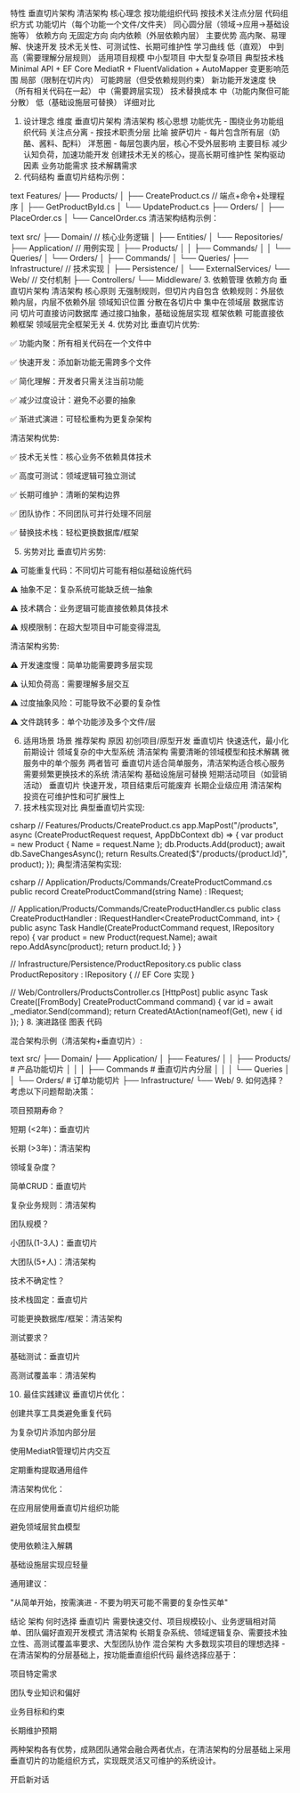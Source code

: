 特性	垂直切片架构	清洁架构
核心理念	按功能组织代码	按技术关注点分层
代码组织方式	功能切片（每个功能一个文件/文件夹）	同心圆分层（领域->应用->基础设施等）
依赖方向	无固定方向	向内依赖（外层依赖内层）
主要优势	高内聚、易理解、快速开发	技术无关性、可测试性、长期可维护性
学习曲线	低（直观）	中到高（需要理解分层规则）
适用项目规模	中小型项目	中大型复杂项目
典型技术栈	Minimal API + EF Core	MediatR + FluentValidation + AutoMapper
变更影响范围	局部（限制在切片内）	可能跨层（但受依赖规则约束）
新功能开发速度	快（所有相关代码在一起）	中（需要跨层实现）
技术替换成本	中（功能内聚但可能分散）	低（基础设施层可替换）
详细对比
1. 设计理念
维度	垂直切片架构	清洁架构
核心思想	功能优先 - 围绕业务功能组织代码	关注点分离 - 按技术职责分层
比喻	披萨切片 - 每片包含所有层（奶酪、酱料、配料）	洋葱圈 - 每层包裹内层，核心不受外层影响
主要目标	减少认知负荷，加速功能开发	创建技术无关的核心，提高长期可维护性
架构驱动因素	业务功能需求	技术解耦需求
2. 代码结构
垂直切片结构示例：

text
Features/
├── Products/
│   ├── CreateProduct.cs        // 端点+命令+处理程序
│   ├── GetProductById.cs
│   └── UpdateProduct.cs
├── Orders/
│   ├── PlaceOrder.cs
│   └── CancelOrder.cs
清洁架构结构示例：

text
src/
├── Domain/                     // 核心业务逻辑
│   ├── Entities/
│   └── Repositories/
├── Application/                // 用例实现
│   ├── Products/
│   │   ├── Commands/
│   │   └── Queries/
│   └── Orders/
│       ├── Commands/
│       └── Queries/
├── Infrastructure/             // 技术实现
│   ├── Persistence/
│   └── ExternalServices/
└── Web/                        // 交付机制
    ├── Controllers/
    └── Middleware/
3. 依赖管理
依赖方向	垂直切片架构	清洁架构
核心原则	无强制规则，但切片内自包含	依赖规则：外层依赖内层，内层不依赖外层
领域知识位置	分散在各切片中	集中在领域层
数据库访问	切片可直接访问数据库	通过接口抽象，基础设施层实现
框架依赖	可能直接依赖框架	领域层完全框架无关
4. 优势对比
垂直切片优势:

✅ 功能内聚：所有相关代码在一个文件中

✅ 快速开发：添加新功能无需跨多个文件

✅ 简化理解：开发者只需关注当前功能

✅ 减少过度设计：避免不必要的抽象

✅ 渐进式演进：可轻松重构为更复杂架构

清洁架构优势:

✅ 技术无关性：核心业务不依赖具体技术

✅ 高度可测试：领域逻辑可独立测试

✅ 长期可维护：清晰的架构边界

✅ 团队协作：不同团队可并行处理不同层

✅ 替换技术栈：轻松更换数据库/框架

5. 劣势对比
垂直切片劣势:

⚠️ 可能重复代码：不同切片可能有相似基础设施代码

⚠️ 抽象不足：复杂系统可能缺乏统一抽象

⚠️ 技术耦合：业务逻辑可能直接依赖具体技术

⚠️ 规模限制：在超大型项目中可能变得混乱

清洁架构劣势:

⚠️ 开发速度慢：简单功能需要跨多层实现

⚠️ 认知负荷高：需要理解多层交互

⚠️ 过度抽象风险：可能导致不必要的复杂性

⚠️ 文件跳转多：单个功能涉及多个文件/层

6. 适用场景
场景	推荐架构	原因
初创项目/原型开发	垂直切片	快速迭代，最小化前期设计
领域复杂的中大型系统	清洁架构	需要清晰的领域模型和技术解耦
微服务中的单个服务	两者皆可	垂直切片适合简单服务，清洁架构适合核心服务
需要频繁更换技术的系统	清洁架构	基础设施层可替换
短期活动项目（如营销活动）	垂直切片	快速开发，项目结束后可能废弃
长期企业级应用	清洁架构	投资在可维护性和可扩展性上
7. 技术栈实现对比
典型垂直切片实现:

csharp
// Features/Products/CreateProduct.cs
app.MapPost("/products", async (CreateProductRequest request, AppDbContext db) => 
{
    var product = new Product { Name = request.Name };
    db.Products.Add(product);
    await db.SaveChangesAsync();
    return Results.Created($"/products/{product.Id}", product);
});
典型清洁架构实现:

csharp
// Application/Products/Commands/CreateProductCommand.cs
public record CreateProductCommand(string Name) : IRequest<int>;

// Application/Products/Commands/CreateProductHandler.cs
public class CreateProductHandler : IRequestHandler<CreateProductCommand, int>
{
    public async Task<int> Handle(CreateProductCommand request, IRepository repo)
    {
        var product = new Product(request.Name);
        await repo.AddAsync(product);
        return product.Id;
    }
}

// Infrastructure/Persistence/ProductRepository.cs
public class ProductRepository : IRepository
{
    // EF Core 实现
}

// Web/Controllers/ProductsController.cs
[HttpPost]
public async Task<IActionResult> Create([FromBody] CreateProductCommand command)
{
    var id = await _mediator.Send(command);
    return CreatedAtAction(nameof(Get), new { id });
}
8. 演进路径
图表
代码










混合架构示例（清洁架构+垂直切片）:

text
src/
├── Domain/
├── Application/
│   ├── Features/
│   │   ├── Products/         # 产品功能切片
│   │   │   ├── Commands      # 垂直切片内分层
│   │   │   └── Queries
│   │   └── Orders/           # 订单功能切片
├── Infrastructure/
└── Web/
9. 如何选择？
考虑以下问题帮助决策：

项目预期寿命？

短期 (<2年)：垂直切片

长期 (>3年)：清洁架构

领域复杂度？

简单CRUD：垂直切片

复杂业务规则：清洁架构

团队规模？

小团队(1-3人)：垂直切片

大团队(5+人)：清洁架构

技术不确定性？

技术栈固定：垂直切片

可能更换数据库/框架：清洁架构

测试要求？

基础测试：垂直切片

高测试覆盖率：清洁架构

10. 最佳实践建议
垂直切片优化：

创建共享工具类避免重复代码

为复杂切片添加内部分层

使用MediatR管理切片内交互

定期重构提取通用组件

清洁架构优化：

在应用层使用垂直切片组织功能

避免领域层贫血模型

使用依赖注入解耦

基础设施层实现应轻量

通用建议：

"从简单开始，按需演进 - 不要为明天可能不需要的复杂性买单"

结论
架构	何时选择
垂直切片	需要快速交付、项目规模较小、业务逻辑相对简单、团队偏好直观开发模式
清洁架构	长期复杂系统、领域逻辑复杂、需要技术独立性、高测试覆盖率要求、大型团队协作
混合架构	大多数现实项目的理想选择 - 在清洁架构的分层基础上，按功能垂直组织代码
最终选择应基于：

项目特定需求

团队专业知识和偏好

业务目标和约束

长期维护预期

两种架构各有优势，成熟团队通常会融合两者优点，在清洁架构的分层基础上采用垂直切片的功能组织方式，实现既灵活又可维护的系统设计。

开启新对话
